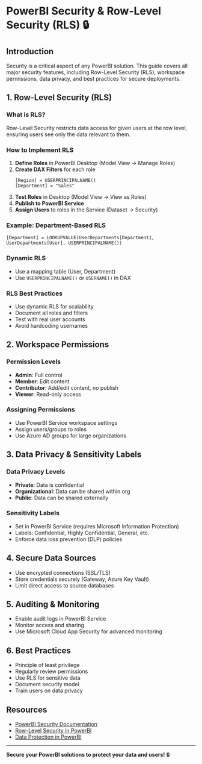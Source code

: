 # PowerBI Security & Row-Level Security (RLS) 🔒

## Introduction

Security is a critical aspect of any PowerBI solution. This guide covers all major security features, including Row-Level Security (RLS), workspace permissions, data privacy, and best practices for secure deployments.

## 1. Row-Level Security (RLS)

### What is RLS?
Row-Level Security restricts data access for given users at the row level, ensuring users see only the data relevant to them.

### How to Implement RLS
1. **Define Roles** in PowerBI Desktop (Model View → Manage Roles)
2. **Create DAX Filters** for each role
   ```dax
   [Region] = USERPRINCIPALNAME()
   [Department] = "Sales"
   ```
3. **Test Roles** in Desktop (Model View → View as Roles)
4. **Publish to PowerBI Service**
5. **Assign Users** to roles in the Service (Dataset → Security)

### Example: Department-Based RLS
```dax
[Department] = LOOKUPVALUE(UserDepartments[Department], UserDepartments[User], USERPRINCIPALNAME())
```

### Dynamic RLS
- Use a mapping table (User, Department)
- Use `USERPRINCIPALNAME()` or `USERNAME()` in DAX

### RLS Best Practices
- Use dynamic RLS for scalability
- Document all roles and filters
- Test with real user accounts
- Avoid hardcoding usernames

## 2. Workspace Permissions

### Permission Levels
- **Admin**: Full control
- **Member**: Edit content
- **Contributor**: Add/edit content, no publish
- **Viewer**: Read-only access

### Assigning Permissions
- Use PowerBI Service workspace settings
- Assign users/groups to roles
- Use Azure AD groups for large organizations

## 3. Data Privacy & Sensitivity Labels

### Data Privacy Levels
- **Private**: Data is confidential
- **Organizational**: Data can be shared within org
- **Public**: Data can be shared externally

### Sensitivity Labels
- Set in PowerBI Service (requires Microsoft Information Protection)
- Labels: Confidential, Highly Confidential, General, etc.
- Enforce data loss prevention (DLP) policies

## 4. Secure Data Sources
- Use encrypted connections (SSL/TLS)
- Store credentials securely (Gateway, Azure Key Vault)
- Limit direct access to source databases

## 5. Auditing & Monitoring
- Enable audit logs in PowerBI Service
- Monitor access and sharing
- Use Microsoft Cloud App Security for advanced monitoring

## 6. Best Practices
- Principle of least privilege
- Regularly review permissions
- Use RLS for sensitive data
- Document security model
- Train users on data privacy

## Resources
- [PowerBI Security Documentation](https://docs.microsoft.com/en-us/power-bi/admin/service-security)
- [Row-Level Security in PowerBI](https://docs.microsoft.com/en-us/power-bi/admin/service-security-rls)
- [Data Protection in PowerBI](https://docs.microsoft.com/en-us/power-bi/admin/service-security-data-protection)

---

**Secure your PowerBI solutions to protect your data and users!** 🔒 